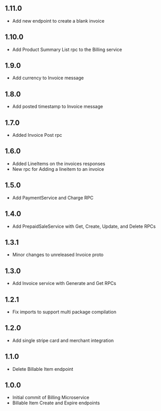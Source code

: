 ## 1.11.0
- Add new endpoint to create a blank invoice

## 1.10.0
- Add Product Summary List rpc to the Billing service

## 1.9.0
- Add currency to Invoice message

## 1.8.0
- Add posted timestamp to Invoice message

## 1.7.0
- Added Invoice Post rpc

## 1.6.0
- Added LineItems on the invoices responses
- New rpc for Adding a lineitem to an invoice

## 1.5.0
- Add PaymentService and Charge RPC

## 1.4.0
- Add PrepaidSaleService with Get, Create, Update, and Delete RPCs

## 1.3.1
- Minor changes to unreleased Invoice proto

## 1.3.0
- Add Invoice service with Generate and Get RPCs

## 1.2.1
- Fix imports to support multi package compilation

## 1.2.0
- Add single stripe card and merchant integration

## 1.1.0
- Delete Billable Item endpoint

## 1.0.0
- Initial commit of Billing Microservice
- Billable Item Create and Expire endpoints
